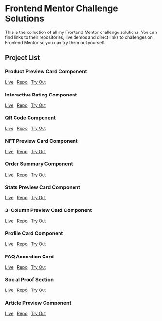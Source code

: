 # Frontend Mentor Challenge Solutions

This is the collection of all my Frontend Mentor challenge solutions. You can find links to their repositories, live demos and direct links to challenges on Frontend Mentor so you can try them out yourself.

## Project List

### Product Preview Card Component

<a href="https://product-preview-card-component-frontendmentor-one.vercel.app/">Live</a> | <a href="https://github.com/Parth-1602/product-preview-card-component-frontendmentor">Repo</a> | <a href="https://www.frontendmentor.io/challenges/product-preview-card-component-GO7UmttRfa">Try Out</a>

### Interactive Rating Component

<a href="https://interactive-rating-component-frontendmentor-hazel.vercel.app/">Live</a> | <a href="https://github.com/Parth-1602/interactive-rating-component-frontendmentor">Repo</a> | <a href="https://www.frontendmentor.io/challenges/interactive-rating-component-koxpeBUmI">Try Out</a>

### QR Code Component

<a href="https://qr-code-component-frontendmentor-one.vercel.app/">Live</a> | <a href="https://github.com/Parth-1602/qr-code-component-frontendmentor/">Repo</a> | <a href="https://www.frontendmentor.io/challenges/qr-code-component-iux_sIO_H">Try Out</a>

### NFT Preview Card Component

<a href="https://nft-preview-card-component-frontendmentor-lime.vercel.app/">Live</a> | <a href="https://github.com/Parth-1602/nft-preview-card-component-frontendmentor/">Repo</a> | <a href="https://www.frontendmentor.io/challenges/nft-preview-card-component-SbdUL_w0U">Try Out</a>

### Order Summary Component

<a href="https://order-summary-component-frontendmentor-jade.vercel.app/">Live</a> | <a href="https://github.com/Parth-1602/order-summary-component-frontendmentor">Repo</a> | <a href="https://www.frontendmentor.io/challenges/order-summary-component-QlPmajDUj">Try Out</a>

### Stats Preview Card Component

<a href="https://stats-preview-card-component-frontendmentor.vercel.app/">Live</a> | <a href="https://github.com/Parth-1602/stats-preview-card-component-frontendmentor">Repo</a> | <a href="https://www.frontendmentor.io/challenges/stats-preview-card-component-8JqbgoU62">Try Out</a>

### 3-Column Preview Card Component

<a href="https://3-column-preview-card-component-frontendmentor-six.vercel.app/">Live</a> | <a href="https://github.com/Parth-1602/3-column-preview-card-component-frontendmentor">Repo</a> | <a href="https://www.frontendmentor.io/challenges/3column-preview-card-component-pH92eAR2-">Try Out</a>

### Profile Card Component

<a href="https://profile-card-component-frontendmentor-mocha.vercel.app/">Live</a> | <a href="https://github.com/Parth-1602/profile-card-component-frontendmentor">Repo</a> | <a href="https://www.frontendmentor.io/challenges/profile-card-component-cfArpWshJ">Try Out</a>

### FAQ Accordion Card

<a href="https://faq-accordion-card-frontendmentor-one.vercel.app/">Live</a> | <a href="https://github.com/Parth-1602/faq-accordion-card-frontendmentor">Repo</a> | <a href="https://www.frontendmentor.io/challenges/faq-accordion-card-XlyjD0Oam">Try Out</a>

### Social Proof Section

<a href="https://social-proof-section-frontendmentor-xi.vercel.app/">Live</a> | <a href="https://github.com/Parth-1602/social-proof-section-frontendmentor">Repo</a> | <a href="https://www.frontendmentor.io/challenges/social-proof-section-6e0qTv_bA">Try Out</a>

### Article Preview Component

<a href="https://article-preview-component-frontendmentor-hazel.vercel.app/">Live</a> | <a href="https://github.com/Parth-1602/article-preview-component-frontendmentor">Repo</a> | <a href="https://www.frontendmentor.io/challenges/article-preview-component-dYBN_pYFT">Try Out</a>
